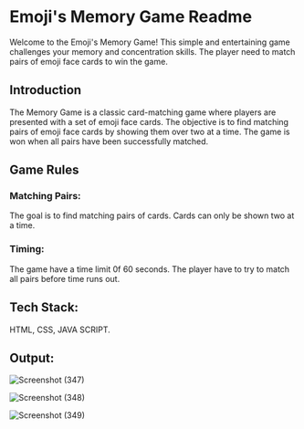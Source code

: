 # Emoji's Memory Game Readme

Welcome to the Emoji's Memory Game! This simple and entertaining game challenges your memory and concentration skills. The player need to match pairs of emoji face cards to win the game.

## Introduction

The Memory Game is a classic card-matching game where players are presented with a set of emoji face cards. The objective is to find matching pairs of emoji face cards by showing them over two at a time. The game is won when all pairs have been successfully matched.

## Game Rules

### Matching Pairs:

The goal is to find matching pairs of cards.
Cards can only be shown two at a time.

### Timing:

The game have a time limit 0f 60 seconds. The player have to try to match all pairs before time runs out.

## Tech Stack:
HTML, CSS, JAVA SCRIPT.
 
## Output:
![Screenshot (347)](https://github.com/Pavithra8805/Memory-game/assets/141915927/289488e2-5b9a-44fc-bea5-1f513d4231dc)

![Screenshot (348)](https://github.com/Pavithra8805/Memory-game/assets/141915927/2df10054-e463-45c6-8601-22bd62bb5250)

![Screenshot (349)](https://github.com/Pavithra8805/Memory-game/assets/141915927/9a6e1588-78c8-4be5-af4e-70bcf69f6fb4)
